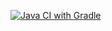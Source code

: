 [![Java CI with Gradle](https://github.com/KirillNemytykh/HomeworkAuto1/actions/workflows/gradle.yml/badge.svg?branch=TestNG)](https://github.com/KirillNemytykh/HomeworkAuto1/actions/workflows/gradle.yml)
